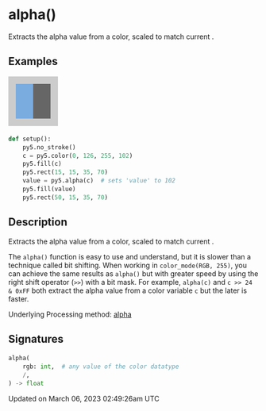 # alpha()

Extracts the alpha value from a color, scaled to match current [](sketch_color_mode).

## Examples

<div class="example-table">

<div class="example-row"><div class="example-cell-image">

![example picture for alpha()](/images/reference/Sketch_alpha_0.png)

</div><div class="example-cell-code">

```python
def setup():
    py5.no_stroke()
    c = py5.color(0, 126, 255, 102)
    py5.fill(c)
    py5.rect(15, 15, 35, 70)
    value = py5.alpha(c)  # sets 'value' to 102
    py5.fill(value)
    py5.rect(50, 15, 35, 70)
```

</div></div>

</div>

## Description

Extracts the alpha value from a color, scaled to match current [](sketch_color_mode).

The `alpha()` function is easy to use and understand, but it is slower than a technique called bit shifting. When working in `color_mode(RGB, 255)`, you can achieve the same results as `alpha()` but with greater speed by using the right shift operator (`>>`) with a bit mask. For example, `alpha(c)` and `c >> 24 & 0xFF` both extract the alpha value from a color variable `c` but the later is faster.

Underlying Processing method: [alpha](https://processing.org/reference/alpha_.html)

## Signatures

```python
alpha(
    rgb: int,  # any value of the color datatype
    /,
) -> float
```

Updated on March 06, 2023 02:49:26am UTC
